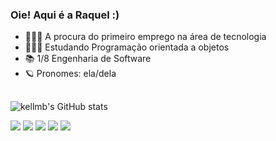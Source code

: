 ### Oie! Aqui é a Raquel :)
- 👩🏻‍💻 A procura do primeiro emprego na área de tecnologia
- 👩🏻‍🎓 Estudando Programação orientada a objetos
- 📚 1/8 Engenharia de Software
- 🪐 Pronomes: ela/dela


##
![kellmb's GitHub stats](https://github-readme-stats.vercel.app/api?username=kellmb&show_icons=true&theme=dracula)

<picture>
  <source
    srcset="https://img.shields.io/badge/JavaScript-F7DF1E?style=for-the-badge&logo=javascript&logoColor=black"
    media="(prefers-color-scheme: dark)"
  />
  <source
    srcset="https://img.shields.io/badge/JavaScript-F7DF1E?style=for-the-badge&logo=javascript&logoColor=black"
    media="(prefers-color-scheme: light), (prefers-color-scheme: no-preference)"
  />
  <img src="https://img.shields.io/badge/JavaScript-F7DF1E?style=for-the-badge&logo=javascript&logoColor=black" />
</picture>
<picture>
  <source
    srcset="https://img.shields.io/badge/Python-3776AB?style=for-the-badge&logo=python&logoColor=white"
    media="(prefers-color-scheme: dark)"
  />
  <source
    srcset="https://img.shields.io/badge/Python-3776AB?style=for-the-badge&logo=python&logoColor=white"
    media="(prefers-color-scheme: light), (prefers-color-scheme: no-preference)"
  />
  <img src="https://img.shields.io/badge/Python-3776AB?style=for-the-badge&logo=python&logoColor=white" />
</picture>
<picture>
  <source
    srcset="https://img.shields.io/badge/HTML-239120?style=for-the-badge&logo=html5&logoColor=white"
    media="(prefers-color-scheme: dark)"
  />
  <source
    srcset="https://img.shields.io/badge/HTML-239120?style=for-the-badge&logo=html5&logoColor=white"
    media="(prefers-color-scheme: light), (prefers-color-scheme: no-preference)"
  />
  <img src="https://img.shields.io/badge/HTML-239120?style=for-the-badge&logo=html5&logoColor=white" />
</picture>
<picture>
  <source
    srcset="https://img.shields.io/badge/CSS-239120?&style=for-the-badge&logo=css3&logoColor=white"
    media="(prefers-color-scheme: dark)"
  />
  <source
    srcset="	https://img.shields.io/badge/CSS-239120?&style=for-the-badge&logo=css3&logoColor=white"
    media="(prefers-color-scheme: light), (prefers-color-scheme: no-preference)"
  />
  <img src="https://img.shields.io/badge/CSS-239120?&style=for-the-badge&logo=css3&logoColor=white" />
</picture>

<picture>
  <source
    srcset="https://img.shields.io/badge/Java-ED8B00?style=for-the-badge&logo=openjdk&logoColor=white"
    media="(prefers-color-scheme: dark)"
  />
  <source
    srcset="https://img.shields.io/badge/Java-ED8B00?style=for-the-badge&logo=openjdk&logoColor=white"
    media="(prefers-color-scheme: light), (prefers-color-scheme: no-preference)"
  />
  <img src="https://img.shields.io/badge/Java-ED8B00?style=for-the-badge&logo=openjdk&logoColor=white" />
</picture>



</div>
